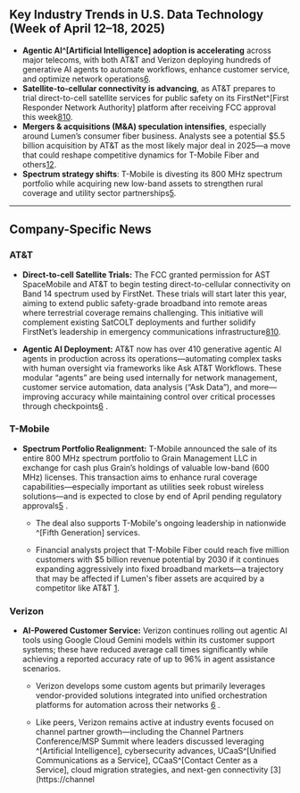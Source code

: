 ## Key Industry Trends in U.S. Data Technology (Week of April 12–18, 2025)

- **Agentic AI^[Artificial Intelligence] adoption is accelerating** across major telecoms, with both AT&T and Verizon deploying hundreds of generative AI agents to automate workflows, enhance customer service, and optimize network operations[6](https://www.mobileworldlive.com/att/feature-operators-call-up-agentic-ai/).
- **Satellite-to-cellular connectivity is advancing**, as AT&T prepares to trial direct-to-cell satellite services for public safety on its FirstNet^[First Responder Network Authority] platform after receiving FCC approval this week[8](https://www.telecoms.com/satellite/fcc-green-light-opens-way-for-at-t-firstnet-direct-to-cell-trials)[10](https://www.labs.att.com/story/2025/firstnet-satellite-connectivity.html).
- **Mergers & acquisitions (M&A) speculation intensifies**, especially around Lumen’s consumer fiber business. Analysts see a potential $5.5 billion acquisition by AT&T as the most likely major deal in 2025—a move that could reshape competitive dynamics for T-Mobile Fiber and others[1](https://www.lightreading.com/fttx/losing-lumen-to-at-t-could-doom-t-mobile)[2](https://www.fierce-network.com/broadband/next-big-telecom-ma-deal-horizon).
- **Spectrum strategy shifts**: T-Mobile is divesting its 800 MHz spectrum portfolio while acquiring new low-band assets to strengthen rural coverage and utility sector partnerships[5](https://tecknexus.com/t-mobile-sells-800-mhz-spectrum-to-grain-management/25/).

---

## Company-Specific News

### **AT&T**

- **Direct-to-cell Satellite Trials:** The FCC granted permission for AST SpaceMobile and AT&T to begin testing direct-to-cellular connectivity on Band 14 spectrum used by FirstNet. These trials will start later this year, aiming to extend public safety-grade broadband into remote areas where terrestrial coverage remains challenging. This initiative will complement existing SatCOLT deployments and further solidify FirstNet’s leadership in emergency communications infrastructure[8](https://www.telecoms.com/satellite/fcc-green-light-opens-way-for-at-t-firstnet-direct-to-cell-trials)[10](https://www.labs.att.com/story/2025/firstnet-satellite-connectivity.html).
  
- **Agentic AI Deployment:** AT&T now has over 410 generative agentic AI agents in production across its operations—automating complex tasks with human oversight via frameworks like Ask AT&T Workflows. These modular “agents” are being used internally for network management, customer service automation, data analysis (“Ask Data”), and more—improving accuracy while maintaining control over critical processes through checkpoints[6](https://www.mobileworldlive.com/att/feature-operators-call-up-agentic-ai/) .

### **T-Mobile**

- **Spectrum Portfolio Realignment:** T-Mobile announced the sale of its entire 800 MHz spectrum portfolio to Grain Management LLC in exchange for cash plus Grain’s holdings of valuable low-band (600 MHz) licenses. This transaction aims to enhance rural coverage capabilities—especially important as utilities seek robust wireless solutions—and is expected to close by end of April pending regulatory approvals[5](https://tecknexus.com/t-mobile-sells-800-mhz-spectrum-to-grain-management/25/) .
  
    - The deal also supports T-Mobile's ongoing leadership in nationwide ^[Fifth Generation] services.
  
    - Financial analysts project that T-Mobile Fiber could reach five million customers with $5 billion revenue potential by 2030 if it continues expanding aggressively into fixed broadband markets—a trajectory that may be affected if Lumen's fiber assets are acquired by a competitor like AT&T [1](https://www.lightreading.com/fttx/losing-lumen-to-at-t-could-doom-t-mobile).

### **Verizon**

- **AI-Powered Customer Service:** Verizon continues rolling out agentic AI tools using Google Cloud Gemini models within its customer support systems; these have reduced average call times significantly while achieving a reported accuracy rate of up to 96% in agent assistance scenarios.
  
    - Verizon develops some custom agents but primarily leverages vendor-provided solutions integrated into unified orchestration platforms for automation across their networks [6](https://www.mobileworldlive.com/att/feature-operators-call-up-agentic-ai/) .
  
    - Like peers, Verizon remains active at industry events focused on channel partner growth—including the Channel Partners Conference/MSP Summit where leaders discussed leveraging ^[Artificial Intelligence], cybersecurity advances, UCaaS^[Unified Communications as a Service], CCaaS^[Contact Center as a Service], cloud migration strategies, and next-gen connectivity [3](https://channel